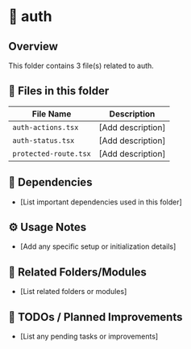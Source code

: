 # 📂 auth

## Overview
This folder contains 3 file(s) related to auth.

## 📄 Files in this folder

| File Name | Description |
|-----------|-------------|
| `auth-actions.tsx` | [Add description] |
| `auth-status.tsx` | [Add description] |
| `protected-route.tsx` | [Add description] |

## 🔗 Dependencies
- [List important dependencies used in this folder]

## ⚙️ Usage Notes
- [Add any specific setup or initialization details]

## 🔄 Related Folders/Modules
- [List related folders or modules]

## 🚧 TODOs / Planned Improvements
- [List any pending tasks or improvements]
